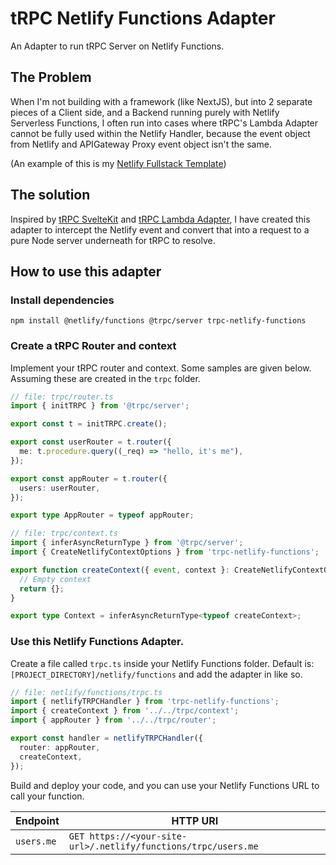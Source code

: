 # tRPC Netlify Functions Adapter

An Adapter to run tRPC Server on Netlify Functions.

## The Problem

When I'm not building with a framework (like NextJS), but into 2 separate pieces of a Client side, and a Backend running
purely with Netlify Serverless Functions, I often run into cases where tRPC's Lambda Adapter cannot be fully used within
the Netlify Handler, because the event object from Netlify and APIGateway Proxy event object isn't the same.

(An example of this is my [Netlify Fullstack Template](https://github.com/samhwang/fullstack-netlify-template))

## The solution

Inspired by [tRPC SvelteKit](https://github.com/icflorescu/trpc-sveltekit) and [tRPC Lambda Adapter](https://trpc.io/docs/aws-lambda),
I have created this adapter to intercept the Netlify event and convert that into a request to a pure Node server
underneath for tRPC to resolve.

## How to use this adapter

### Install dependencies

```shell
npm install @netlify/functions @trpc/server trpc-netlify-functions
```

### Create a tRPC Router and context

Implement your tRPC router and context. Some samples are given below. Assuming these are created in the `trpc` folder.

```ts
// file: trpc/router.ts
import { initTRPC } from '@trpc/server';

export const t = initTRPC.create();

export const userRouter = t.router({
  me: t.procedure.query((_req) => "hello, it's me"),
});

export const appRouter = t.router({
  users: userRouter,
});

export type AppRouter = typeof appRouter;
```

```ts
// file: trpc/context.ts
import { inferAsyncReturnType } from '@trpc/server';
import { CreateNetlifyContextOptions } from 'trpc-netlify-functions';

export function createContext({ event, context }: CreateNetlifyContextOptions) {
  // Empty context
  return {};
}

export type Context = inferAsyncReturnType<typeof createContext>;
```

### Use this Netlify Functions Adapter.

Create a file called `trpc.ts` inside your Netlify Functions folder. Default is: `[PROJECT_DIRECTORY]/netlify/functions`
and add the adapter in like so.

```ts
// file: netlify/functions/trpc.ts
import { netlifyTRPCHandler } from 'trpc-netlify-functions';
import { createContext } from '../../trpc/context';
import { appRouter } from '../../trpc/router';

export const handler = netlifyTRPCHandler({
  router: appRouter,
  createContext,
});
```

Build and deploy your code, and you can use your Netlify Functions URL to call your function.

| Endpoint   | HTTP URI                                                       |
| ---------- | -------------------------------------------------------------- |
| `users.me` | `GET https://<your-site-url>/.netlify/functions/trpc/users.me` |
